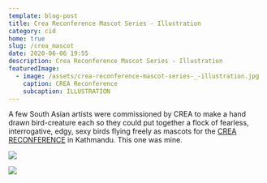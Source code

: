 ```yaml
---
template: blog-post
title: Crea Reconference Mascot Series - Illustration
category: cid
home: true
slug: /crea_mascot
date: 2020-06-06 19:55
description: Crea Reconference Mascot Series - Illustration
featuredImage:
  - image: /assets/crea-reconference-mascot-series-_-illustration.jpg
    caption: CREA Reconference
    subcaption: ILLUSTRATION
---
```

 A few South Asian artists were commissioned by CREA to make a hand drawn bird-creature each so they could put together a flock of fearless, interrogative, edgy, sexy birds flying freely as mascots for the [CREA RECONFERENCE](https://reconference.creaworld.org/) in Kathmandu. This one was mine. 

![](/assets/books-bird-woman-bg-2.jpg)

![](/assets/screen-shot-2020-08-18-at-9.12.16-pm.png)
